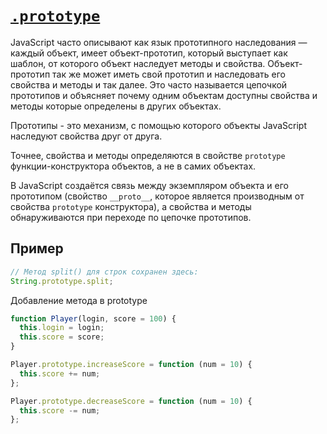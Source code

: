 # [`.prototype`](../index.md)

JavaScript часто описывают как язык прототипного наследования — каждый объект, имеет объект-прототип, который выступает как шаблон, от которого объект наследует методы и свойства. Объект-прототип так же может иметь свой прототип и наследовать его свойства и методы и так далее. Это часто называется цепочкой прототипов и объясняет почему одним объектам доступны свойства и методы которые определены в других объектах.

Прототипы - это механизм, с помощью которого объекты JavaScript наследуют свойства друг от друга.

Точнее, свойства и методы определяются в свойстве `prototype` функции-конструктора объектов, а не в самих объектах.

В JavaScript создаётся связь между экземпляром объекта и его прототипом (свойство `__proto__`, которое является производным от свойства `prototype` конструктора), а свойства и методы обнаруживаются при переходе по цепочке прототипов.

## Пример

```js
// Метод split() для строк сохранен здесь:
String.prototype.split;
```

Добавление метода в prototype

```js
function Player(login, score = 100) {
  this.login = login;
  this.score = score;
}

Player.prototype.increaseScore = function (num = 10) {
  this.score += num;
};

Player.prototype.decreaseScore = function (num = 10) {
  this.score -= num;
};
```
